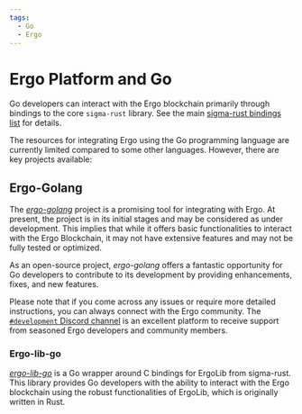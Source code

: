 ```yaml
---
tags:
  - Go
  - Ergo
---
```


# Ergo Platform and Go

Go developers can interact with the Ergo blockchain primarily through bindings to the core `sigma-rust` library. See the main [sigma-rust bindings list](sigma-rust.md#bindings) for details.

The resources for integrating Ergo using the Go programming language are currently limited compared to some other languages. However, there are key projects available:

## Ergo-Golang

The [*ergo-golang*](https://github.com/azhiganov/ergo-golang) project is a promising tool for integrating with Ergo. At present, the project is in its initial stages and may be considered as under development. This implies that while it offers basic functionalities to interact with the Ergo Blockchain, it may not have extensive features and may not be fully tested or optimized.

As an open-source project, *ergo-golang* offers a fantastic opportunity for Go developers to contribute to its development by providing enhancements, fixes, and new features.

Please note that if you come across any issues or require more detailed instructions, you can always connect with the Ergo community. The [`#development` Discord channel](https://discord.gg/kj7s7nb) is an excellent platform to receive support from seasoned Ergo developers and community members.

### Ergo-lib-go

[*ergo-lib-go*](https://github.com/sigmaspace-io/ergo-lib-go/tree/main) is a Go wrapper around C bindings for ErgoLib from sigma-rust. This library provides Go developers with the ability to interact with the Ergo blockchain using the robust functionalities of ErgoLib, which is originally written in Rust.
